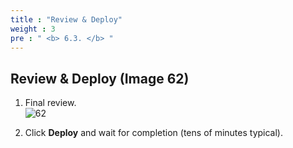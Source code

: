 ```yaml
---
title : "Review & Deploy"
weight : 3
pre : " <b> 6.3. </b> "
---
```


## Review & Deploy (Image 62)

1) Final review.  
![62](/images/erp/62.png)

2) Click **Deploy** and wait for completion (tens of minutes typical).
